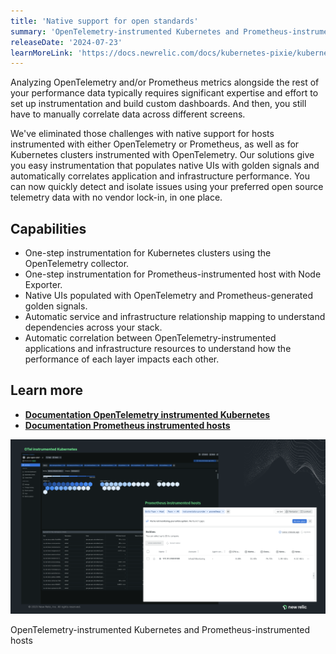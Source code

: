 ```yaml
---
title: 'Native support for open standards'
summary: 'OpenTelemetry-instrumented Kubernetes and Prometheus-instrumented hosts'
releaseDate: '2024-07-23'
learnMoreLink: 'https://docs.newrelic.com/docs/kubernetes-pixie/kubernetes-integration/installation/k8s-otel/' 
---
```



Analyzing OpenTelemetry and/or Prometheus metrics alongside the rest of your performance data typically requires significant expertise and effort to set up instrumentation and build custom dashboards. And then, you still have to manually correlate data across different screens. 

We've eliminated those challenges with native support for hosts instrumented with either OpenTelemetry or Prometheus, as well as for Kubernetes clusters instrumented with OpenTelemetry. Our solutions give you easy instrumentation that populates native UIs with golden signals and automatically correlates application and infrastructure performance. You can now quickly detect and isolate issues using your preferred open source telemetry data with no vendor lock-in, in one place.

## Capabilities

* One-step instrumentation for Kubernetes clusters using the OpenTelemetry collector.
* One-step instrumentation for Prometheus-instrumented host with Node Exporter.
* Native UIs populated with OpenTelemetry and Prometheus-generated golden signals. 
* Automatic service and infrastructure relationship mapping to understand dependencies across your stack.
* Automatic correlation between OpenTelemetry-instrumented applications and infrastructure resources to understand how the performance of each layer impacts each other.

## Learn more
 
* [**Documentation OpenTelemetry instrumented Kubernetes**](https://docs.newrelic.com/docs/kubernetes-pixie/kubernetes-integration/installation/k8s-otel)
* [**Documentation Prometheus instrumented hosts**](https://docs.newrelic.com/docs/infrastructure/prometheus-integrations/integrations-list/node-exporter-integration)

![A screenshot showing OpenTelemetry-instrumented Kubernetes and a Prometheus-instrumented host](images/OtelK8s.webp "A screenshot showing OpenTelemetry-instrumented Kubernetes and Prometheus-instrumented host")

<figcaption>OpenTelemetry-instrumented Kubernetes and Prometheus-instrumented hosts</figcaption>


